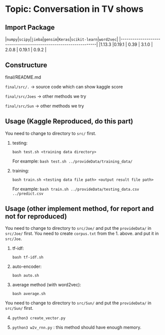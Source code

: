 # Topic: Conversation in TV shows

## Import Package

|`numpy`|`scipy`|`jieba`|`gensim`|`Keras`|`scikit-learn`|`word2vec`|
|------------------------------------------------------------------|
|1.13.3 |0.19.1 | 0.39  | 3.1.0  | 2.0.8 |    0.19.1    |  0.9.2   |


## Constructure
final/README.md

`final/src/.` -> source code which can show kaggle score

`final/src/Joes` -> other methods we try

`final/src/Sun` -> other methods we try
     
## Usage (Kaggle Reproduced, do this part)
You need to change to directory to `src/` first.

1. testing:

	`bash test.sh <training data directory>`

	For example:
	`bash test.sh ../provideData/training_data/`

2. training:

	`bash train.sh <testing data file path> <output result file path>`

	For example:
	`bash train.sh ../provideData/testing_data.csv ../predict.csv`


## Usage (other implement method, for report and not for reproduced)
You need to change to directory to `src/Joe/` and put the `provideData/` in `src/Joe/` first.
You need to create `corpus.txt` from the 1. above. and put it in `src/Joe`.

1. tf-idf:
	
	`bash tf-idf.sh`

2. auto-encoder:

	`bash auto.sh`

3. average method (with word2vec):

	`bash average.sh`

You need to change to directory to `src/Sun/` and put the `provideData/` in `src/Sun/` first.

4. `python3 create_vector.py`

5. `python3 w2v_rnn.py` : this method should have enough memory.

